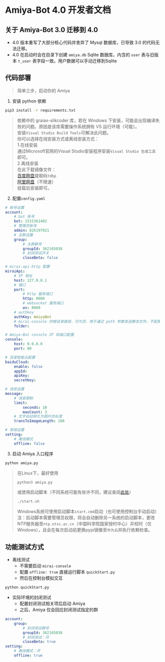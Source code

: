 # Amiya-Bot 4.0 开发者文档

## 关于 Amiya-Bot 3.0 迁移到 4.0

- 4.0 版本重写了大部分核心代码并舍弃了 Mysql 数据库，已导致 3.0 的代码无法迁移。
- 4.0 在启动时会在目录下创建 `amiya.db` Sqlite 数据库。内含的 `user` 表与旧版本 `t_user` 表字段一致。用户数据可以手动迁移到Sqlite

## 代码部署

> 简单三步，启动你的 Amiya

1. 安装 python 依赖
```bash
pip3 install -r requirements.txt
```
> 依赖中的 graiax-silkcoder 库，若在 Windows 下安装，可能会出现编译失败的问题。原因是该库需要操作系统拥有 VS 运行环境（可能）。<br>
> 安装`Visual Studio Build Tools`可解决此问题。<br>
> 你可以选择在线安装方式或离线安装方式：<br>
> 1.在线安装<br>
> 通过Microsoft官网的Visual Studio安装程序安装`Visual Studio 生成工具`即可。<br>
> 2.离线安装<br>
> 在此下载镜像文件：<br>
> [百度网盘](https://pan.baidu.com/s/1zf2Zl8NRTW22eKJYFIfyvA)提取码`tdbp`<br>
> [阿里网盘](https://www.aliyundrive.com/s/1S13Tcvf1bp)（不限速）<br>
> 挂载后安装即可。<br>

2. 配置`config.yaml`

```yaml
# 账号设置
account:
    # bot 账号
    bot: 1515361402
    # 管理员账号
    admin: 826197021
    # 主群设置
    group:
        # 主群群号
        groupId: 362165038
        # 封闭测试开关
        closeBeta: false

# mirai-api-http 配置
miraiApi:
    # IP 地址
    host: 127.0.0.1
    # 端口
    port:
        # http 服务端口
        http: 8080
        # websocket 服务端口
        ws: 8060
    # authkey
    authKey: AmiyaBot
    # mirai-console 的根目录路径，可为空，用于通过 path 参数发送静态文件。不配置的情况下，默认通过上传的方式发送
    folder:

# Amiya-Bot console IP 和端口配置
console:
    host: 0.0.0.0
    port: 80

# 百度智能云配置
baiduCloud:
    enable: false
    appId:
    apiKey:
    secretKey:

# 消息设置
message:
    # 消息限制
    limit:
        seconds: 10
        maxCount: 3
    # 文字自动转化为图片的长度
    transToImageLength: 100

# 常规设置
setting:
    # 离线模式
    offline: false
```

3. 启动 Amiya 入口程序

```bash
python amiya.py
```

> 在Linux下，最好使用<br>
> ```bash
> python3 amiya.py
> ```
> 或使用启动脚本（不同系统可能有些许不同，建议查阅[此处](https://www.baidu.com/)）<br>
> ```bash
> ./start.sh
> ```
> Windows系统可使用启动脚本`start.cmd`启动（也可使用控制台手动启动）<br>
> 注：启动脚本需要管理员权限，将会自动删除另一系统的启动脚本，更改NTP服务器至`ntp.ntsc.ac.cn`（中国科学院国家授时中心）并校时（仅Windows），且会在每次启动前更换pypi镜像至`华为云`并执行依赖检查。
## 功能测试方式

- 离线测试
    - 不需要启动 `mirai-console`
    - 配置 `offline: true` 直接运行脚本 `quickStart.py`
    - 然后在控制台模拟交互

```bash
python quickStart.py
```

- 实际环境的封闭测试
    - 配置封闭测试相关项后启动 Amiya
    - 之后，Amiya 仅会回应封闭测试指定的群

```yaml
account:
    group:
        # 封闭测试群号
        groupId: 362165038
        # 封闭测试：开
        closeBeta: true
setting:
    # 离线模式：开
    offline: true
```
